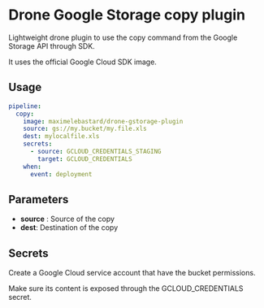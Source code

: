 # Drone Google Storage copy plugin

Lightweight drone plugin to use the copy command from the Google Storage API through SDK.

It uses the official Google Cloud SDK image.

## Usage

```yaml
pipeline:
  copy:
    image: maximelebastard/drone-gstorage-plugin
    source: gs://my.bucket/my.file.xls
    dest: mylocalfile.xls
    secrets:
      - source: GCLOUD_CREDENTIALS_STAGING
        target: GCLOUD_CREDENTIALS
    when:
      event: deployment
```


## Parameters

* **source** : Source of the copy
* **dest**: Destination of the copy


## Secrets

Create a Google Cloud service account that have the bucket permissions.

Make sure its content is exposed through the GCLOUD_CREDENTIALS secret.